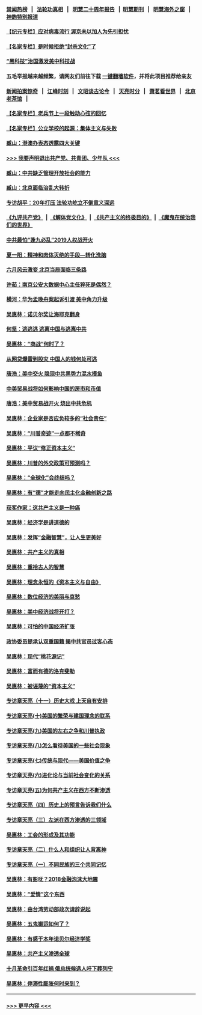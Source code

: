 #### [禁闻热榜](热点新闻.md?=0)  &nbsp;&nbsp;|&nbsp;&nbsp; [法轮功真相](https://github.com/gfw-breaker/truth/blob/master/README.md?=0) &nbsp;&nbsp;|&nbsp;&nbsp; [明慧二十周年报告](https://github.com/gfw-breaker/mh-reports/blob/master/README.md?=0) &nbsp;&nbsp;|&nbsp;&nbsp;[明慧期刊](https://github.com/gfw-breaker/mh-qikan) &nbsp;&nbsp;|&nbsp;&nbsp; [明慧海外之窗](https://github.com/gfw-breaker/mh-news/blob/master/README.md?=0) &nbsp;&nbsp;|&nbsp;&nbsp; [神韵特别报道](https://github.com/gfw-breaker/mh-news/blob/master/shenyun.md?=0)
#### [【纪元专栏】应对病毒流行 渥京未以加人为先引担忧](../pages/nsc423/n11875714.md?t=03141131) 
#### [【名家专栏】是时候拒绝“封杀文化”了](../pages/nsc423/n11814093.md?t=03141131) 
#### [“黑科技”治国激发美中科技战](../pages/nsc423/n11638056.md?t=03141131) 
#### 五毛举报越来越频繁，请网友们前往下载 [一键翻墙软件](https://github.com/gfw-breaker/ssr-accounts)，并将此项目推荐给亲友
#### [新闻拍案惊奇](https://github.com/gfw-breaker/banned-news/blob/master/pages/link4.md) &nbsp;&nbsp;|&nbsp;&nbsp; [江峰时刻](https://github.com/gfw-breaker/banned-news/blob/master/pages/link4.md) &nbsp;&nbsp;|&nbsp;&nbsp; [文昭谈古论今](https://github.com/gfw-breaker/banned-news/blob/master/pages/link4.md) &nbsp;&nbsp;|&nbsp;&nbsp; [天亮时分](https://github.com/gfw-breaker/banned-news/blob/master/pages/link4.md) &nbsp;&nbsp;|&nbsp;&nbsp; [萧茗看世界](https://github.com/gfw-breaker/banned-news/blob/master/pages/link4.md) &nbsp;&nbsp;|&nbsp;&nbsp; [北京老茶馆](https://github.com/gfw-breaker/banned-news/blob/master/pages/link4.md) &nbsp;&nbsp;|&nbsp;&nbsp; 
#### [【名家专栏】老兵节上一段触动心弦的回忆](../pages/nsc423/n11646016.md?t=03141131) 
#### [【名家专栏】公立学校的起源：集体主义与失败](../pages/nsc423/n11601833.md?t=03141131) 
#### [臧山：港澳办表态透露四大关键](../pages/nsc423/n11421628.md?t=03141131) 
#### [>>> 我要声明退出共产党、共青团、少年队 <<<](https://github.com/begood0513/goodnews/blob/master/quit/letter.md) 
#### [臧山：中共缺乏管理开放社会的能力](../pages/nsc423/n11407457.md?t=03141131) 
#### [臧山：北京面临治乱大转折](../pages/nsc423/n11406895.md?t=03141131) 
#### [专访胡平：20年打压 法轮功屹立不倒意义深远](../pages/nsc423/n11398800.md?t=03141131) 
#### [《九评共产党》](https://github.com/begood0513/9ping.md/blob/master/README.md) &nbsp;|&nbsp; [《解体党文化》](../../../../jtdwh.md/blob/master/README.md)  &nbsp;|&nbsp; [《共产主义的终极目的》](../../../../gczydzjmd.md/blob/master/README.md) &nbsp;|&nbsp; [《魔鬼在统治我们的世界》](../../../../mgztzwmdsj.md/blob/master/README.md) 
#### [中共最怕“逢九必乱”2019人权战开火](../pages/nsc423/n11385248.md?t=03141131) 
#### [夏一阳：精神和肉体灭绝的手段—转化洗脑](../pages/nsc423/n11368250.md?t=03141131) 
#### [六月风云激变 北京当局面临三条路](../pages/nsc423/n11313668.md?t=03141131) 
#### [许茹：南京公安大数据中心主任猝死是偶然？](../pages/nsc423/n11064744.md?t=03141131) 
#### [横河：华为孟晚舟案起诉引渡 美中角力升级](../pages/nsc423/n11027230.md?t=03141131) 
#### [吴惠林：诺贝尔奖让海耶克翻身](../pages/nsc423/n10890049.md?t=03141131) 
#### [何坚：逃逃逃 逃离中国与逃离中共](../pages/nsc423/n10592891.md?t=03141131) 
#### [吴惠林：“商战”何时了？](../pages/nsc423/n10573558.md?t=03141131) 
#### [从网贷爆雷到股灾 中国人的钱何处可逃](../pages/nsc423/n10572800.md?t=03141131) 
#### [唐浩：美中交火 隐现中共黑势力混水摸鱼](../pages/nsc423/n10544040.md?t=03141131) 
#### [中美贸易战将如何影响中国的房市和币值](../pages/nsc423/n10543697.md?t=03141131) 
#### [唐浩：美中贸易战开火 烧出中共危机](../pages/nsc423/n10540126.md?t=03141131) 
#### [吴惠林：企业家是否应负较多的“社会责任”](../pages/nsc423/n10535022.md?t=03141131) 
#### [吴惠林：“川普奇迹”一点都不稀奇](../pages/nsc423/n10512808.md?t=03141131) 
#### [吴惠林：平议“修正资本主义”](../pages/nsc423/n10495724.md?t=03141131) 
#### [吴惠林：川普的外交政策可预测吗？](../pages/nsc423/n10462387.md?t=03141131) 
#### [吴惠林：“全球化”会终结吗？](../pages/nsc423/n10452838.md?t=03141131) 
#### [吴惠林：有“德”才能走向民主化金融创新之路](../pages/nsc423/n10432292.md?t=03141131) 
#### [获奖作家：这共产主义是一种癌](../pages/nsc423/n10431541.md?t=03141131) 
#### [吴惠林：经济学是讲道德的](../pages/nsc423/n10398014.md?t=03141131) 
#### [吴惠林：发挥“金融智慧”，让人生更美好](../pages/nsc423/n10375019.md?t=03141131) 
#### [吴惠林：共产主义的真相](../pages/nsc423/n10351394.md?t=03141131) 
#### [吴惠林：重拾古人的智慧](../pages/nsc423/n10337691.md?t=03141131) 
#### [吴惠林：理念永恒的《资本主义与自由》](../pages/nsc423/n10316274.md?t=03141131) 
#### [吴惠林：数位经济的美丽与哀愁](../pages/nsc423/n10292946.md?t=03141131) 
#### [吴惠林：美中经济战将开打？](../pages/nsc423/n10258825.md?t=03141131) 
#### [吴惠林：可怕的中国经济扩张](../pages/nsc423/n10219147.md?t=03141131) 
#### [政协委员提承认双重国籍 揭中共官员过客心态](../pages/nsc423/n10208809.md?t=03141131) 
#### [吴惠林：现代“桃花源记”](../pages/nsc423/n10185234.md?t=03141131) 
#### [吴惠林：富而有德的洛克斐勒](../pages/nsc423/n10142264.md?t=03141131) 
#### [吴惠林：被诬蔑的“资本主义”](../pages/nsc423/n10124816.md?t=03141131) 
#### [专访章天亮（十一）历史大戏 上天自有安排](../pages/nsc423/n10094905.md?t=03141131) 
#### [专访章天亮(十)美国的繁荣与建国理念的联系](../pages/nsc423/n10094899.md?t=03141131) 
#### [专访章天亮(九)美国的左右之争和川普执政](../pages/nsc423/n10094889.md?t=03141131) 
#### [专访章天亮(八)怎么看待美国的一些社会现象](../pages/nsc423/n10094857.md?t=03141131) 
#### [专访章天亮(七)传统与现代——美国价值之争](../pages/nsc423/n10093140.md?t=03141131) 
#### [专访章天亮(六)进化论与当前社会变化的关系](../pages/nsc423/n10092036.md?t=03141131) 
#### [专访章天亮(五)为何共产主义在西方不断渗透](../pages/nsc423/n10083620.md?t=03141131) 
#### [专访章天亮（四）历史上的预言告诉我们什么](../pages/nsc423/n10083606.md?t=03141131) 
#### [专访章天亮（三）左派在西方渗透的三领域](../pages/nsc423/n10081115.md?t=03141131) 
#### [吴惠林：工会的形成及其功能](../pages/nsc423/n10080633.md?t=03141131) 
#### [专访章天亮（二）什么人和组织让人背离神](../pages/nsc423/n10076637.md?t=03141131) 
#### [专访章天亮（一）不同民族的三个共同记忆](../pages/nsc423/n10074188.md?t=03141131) 
#### [吴惠林：有影呒？2018金融泡沫大地震](../pages/nsc423/n10040534.md?t=03141131) 
#### [吴惠林：“爱情”这个东西](../pages/nsc423/n10019423.md?t=03141131) 
#### [吴惠林：由台湾劳动部政次请辞说起](../pages/nsc423/n9979679.md?t=03141131) 
#### [吴惠林：五鬼搬运如何了？](../pages/nsc423/n9925338.md?t=03141131) 
#### [吴惠林：有感于本年诺贝尔经济学奖](../pages/nsc423/n9871883.md?t=03141131) 
#### [吴惠林：共产主义渗透全球](../pages/nsc423/n9812748.md?t=03141131) 
#### [十月革命引百年红祸 俄总统候选人吁下葬列宁](../pages/nsc423/n9810182.md?t=03141131) 
#### [吴惠林：停滞性膨胀何时来到？](../pages/nsc423/n9764136.md?t=03141131) 

----
#### [ >>> 更早内容 <<< ](../indexes/nsc423-earlier.md)
